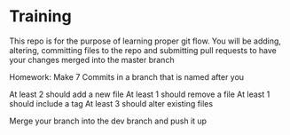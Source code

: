 # Training

This repo is for the purpose of learning proper git flow. You will be adding, altering, committing
files to the repo  and submitting pull requests to have your changes merged into the master branch

Homework: Make 7 Commits in a branch that is named after you

At least 2 should add a new file
At least 1 should remove a file
At least 1 should include a tag
At least 3 should alter existing files

Merge your branch into the dev branch and push it up
